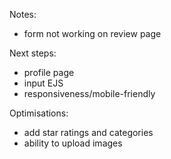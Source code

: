 Notes:
- form not working on review page


Next steps:
- profile page
- input EJS
- responsiveness/mobile-friendly

Optimisations:
- add star ratings and categories
- ability to upload images